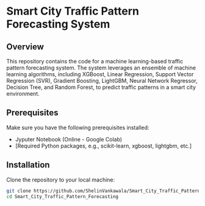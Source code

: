 # Smart City Traffic Pattern Forecasting System

## Overview

This repository contains the code for a machine learning-based traffic pattern forecasting system. The system leverages an ensemble of machine learning algorithms, including XGBoost, Linear Regression, Support Vector Regression (SVR), Gradient Boosting, LightGBM, Neural Network Regressor, Decision Tree, and Random Forest, to predict traffic patterns in a smart city environment.

## Prerequisites

Make sure you have the following prerequisites installed:

- Jyputer Notebook (Online - Google Colab)
- [Required Python packages, e.g., scikit-learn, xgboost, lightgbm, etc.]

## Installation

Clone the repository to your local machine:

```bash
git clone https://github.com/ShelinVankawala/Smart_City_Traffic_Pattern_Forecasting.git
cd Smart_City_Traffic_Pattern_Forecasting
